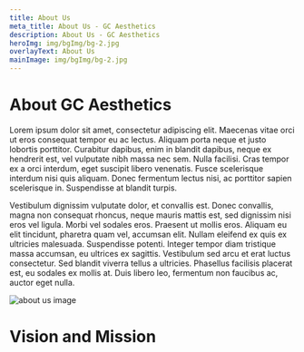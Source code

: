 ```yaml
---
title: About Us
meta_title: About Us - GC Aesthetics
description: About Us - GC Aesthetics
heroImg: img/bgImg/bg-2.jpg
overlayText: About Us
mainImage: img/bgImg/bg-2.jpg
---
```


<div class="container">
<div class="row mt-4">
<div class="col text-center">

# About GC Aesthetics

</div>
</div>

<div class="row mt-4">
<div class="col-12 order-2 order-md-1 col-md-8">

Lorem ipsum dolor sit amet, consectetur adipiscing elit. Maecenas vitae orci
ut eros consequat tempor eu ac lectus. Aliquam porta neque et justo lobortis
porttitor. Curabitur dapibus, enim in blandit dapibus, neque ex hendrerit est,
vel vulputate nibh massa nec sem. Nulla facilisi. Cras tempor ex a orci
interdum, eget suscipit libero venenatis. Fusce scelerisque interdum nisi quis
aliquam. Donec fermentum lectus nisi, ac porttitor sapien scelerisque in.
Suspendisse at blandit turpis.

Vestibulum dignissim vulputate dolor, et convallis est. Donec convallis,
magna non consequat rhoncus, neque mauris mattis est, sed dignissim nisi
eros vel ligula. Morbi vel sodales eros. Praesent ut mollis eros. Aliquam eu
elit tincidunt, pharetra quam vel, accumsan elit. Nullam eleifend ex quis ex
ultricies malesuada. Suspendisse potenti. Integer tempor diam tristique
massa accumsan, eu ultrices ex sagittis. Vestibulum sed arcu et erat luctus
consectetur. Sed blandit viverra tellus a ultricies. Phasellus facilisis placerat
est, eu sodales ex mollis at. Duis libero leo, fermentum non faucibus ac,
auctor eget nulla.

</div>
<div class="col-12 order-1 order-md-2 col-md-4">

<img :src="mainImage" class="w-100" alt="about us image"/>

</div>
</div>

<div class="row mt-4">
<div class="col text-center">

# Vision and Mission

</div>
</div>

<div class="row mt-4">
<div class="col-12 col-md-6">

<about-us-vision-mission title="Vision">
  <template #description>
    <p>Vestibulum dignissim vulputate dolor, et convallis est. Donec convallis, magna non consequat rhoncus, neque mauris mattis est, sed dignissim nisi eros vel ligula. Morbi vel sodales eros. Praesent ut mollis eros. Aliquam eu elit tincidunt, pharetra quam vel, accumsan elit. Nullam eleifend ex quis ex ultricies malesuada. Suspendisse potenti. Integer tempor diam tristique massa </p>
  </template>
</about-us-vision-mission>

</div>
<div class="col-12 col-md-6">

<about-us-vision-mission title="Mission">
 <template #description>
    <p>Vestibulum dignissim vulputate dolor, et convallis est. Donec convallis, magna non consequat rhoncus, neque mauris mattis est, sed dignissim nisi eros vel ligula. Morbi vel sodales eros. Praesent ut mollis eros. Aliquam eu elit tincidunt, pharetra quam vel, accumsan elit. Nullam eleifend ex quis ex ultricies malesuada. Suspendisse potenti. Integer tempor diam tristique massa </p>
  </template>
</about-us-vision-mission>

</div>
</div>
